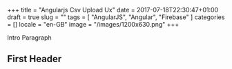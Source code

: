 +++
title = "Angularjs Csv Upload Ux"
date = 2017-07-18T22:30:47+01:00
draft = true
slug = ""
tags = [ "AngularJS", "Angular", "Firebase" ]
categories = []
locale = "en-GB"
image = "/images/1200x630.png"
+++

Intro Paragraph

<!--more-->

## First Header
